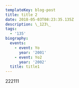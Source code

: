 ```yaml
---
templateKey: blog-post
title: title 2
date: 2018-05-03T08:23:35.135Z
description: \_123\_
tags:
  - '135'
biography:
  events:
    - event: Yo
      year: '2001'
    - event: Yo2
      year: '2002'
  title: title1
---
```


222111
